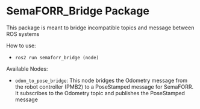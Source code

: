 # SemaFORR_Bridge Package
This package is meant to bridge incompatible topics and message between ROS systems

How to use:
* `ros2 run semaforr_bridge (node)`

Available Nodes:
* `odom_to_pose_bridge`: This node bridges the Odometry message from the robot controller (PMB2) to a PoseStamped message for SemaFORR. It subscribes to the Odometry topic and publishes the PoseStamped message